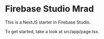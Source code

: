 # Firebase Studio Mrad

This is a NextJS starter in Firebase Studio.

To get started, take a look at src/app/page.tsx.
